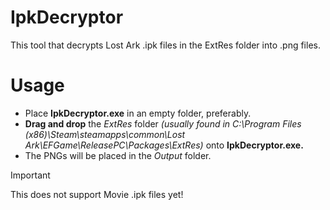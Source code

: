 # IpkDecryptor

[]()

This tool that decrypts Lost Ark .ipk files in the ExtRes folder into .png files.

# Usage

- Place **IpkDecryptor.exe** in an empty folder, preferably.
- **Drag and drop** the _ExtRes_ folder _(usually found in C:\Program Files (x86)\Steam\steamapps\common\Lost Ark\EFGame\ReleasePC\Packages\ExtRes)_ onto **IpkDecryptor.exe.**
- The PNGs will be placed in the _Output_ folder.

> [!IMPORTANT]  
> This does not support Movie .ipk files yet!

